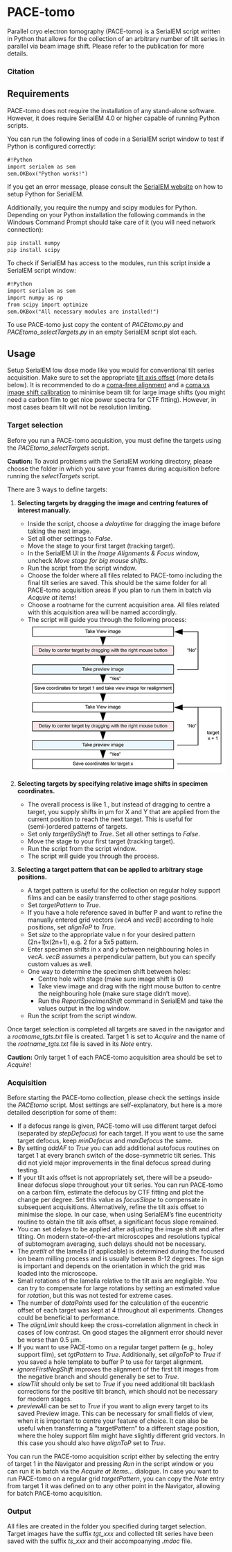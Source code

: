 # PACE-tomo
Parallel cryo electron tomography (PACE-tomo) is a SerialEM script written in Python that allows for the collection of an arbitrary number of tilt series in parallel via beam image shift.
Please refer to the publication for more details.

### Citation


## Requirements
PACE-tomo does not require the installation of any stand-alone software. However, it does require SerialEM 4.0 or higher capable of running Python scripts.

You can run the following lines of code in a SerialEM script window to test if Python is configured correctly:

	#!Python
	import serialem as sem
	sem.OKBox("Python works!")

If you get an error message, please consult the [SerialEM website](https://bio3d.colorado.edu/SerialEM/hlp/html/about_scripts.htm#Python) on how to setup Python for SerialEM.

Additionally, you require the numpy and scipy modules for Python. Depending on your Python installation the following commands in the Windows Command Prompt should take care of it (you will need network connection):

	pip install numpy
	pip install scipy

To check if SerialEM has access to the modules, run this script inside a SerialEM script window:

	#!Python
	import serialem as sem
	import numpy as np
	from scipy import optimize
	sem.OKBox("All necessary modules are installed!")

To use PACE-tomo just copy the content of *PACEtomo.py* and *PACEtomo_selectTargets.py* in an empty SerialEM script slot each.

## Usage
Setup SerialEM low dose mode like you would for conventional tilt series acquisition. Make sure to set the appropriate [tilt axis offset](https://bio3d.colorado.edu/SerialEM/hlp/html/menu_tasks.htm#hid_tasks_settiltaxisoffset) (more details below). It is recommended to do a [coma-free alignment](https://bio3d.colorado.edu/SerialEM/hlp/html/menu_focus.htm#hid_focus_coma_by_ctf) and a [coma vs image shift calibration](https://bio3d.colorado.edu/SerialEM/hlp/html/menu_calibration.htm#hid_focustuning_comavs) to minimise beam tilt for large image shifts (you might need a carbon film to get nice power spectra for CTF fitting). However, in most cases beam tilt will not be resolution limiting.

### Target selection

Before you run a PACE-tomo acquisition, you must define the targets using the *PACEtomo_selectTargets* script. 

**Caution:** To avoid problems with the SerialEM working directory, please choose the folder in which you save your frames during acquisition before running the *selectTargets* script.

There are 3 ways to define targets:

1. **Selecting targets by dragging the image and centring features of interest manually.**
	- Inside the script, choose a *delaytime* for dragging the image before taking the next image.
	- Set all other settings to *False*.
	- Move the stage to your first target (tracking target).
	- In the SerialEM UI in the *Image Alignments & Focus* window, uncheck *Move stage for big mouse shifts*.
	- Run the script from the script window.
	- Choose the folder where all files related to PACE-tomo including the final tilt series are saved. This should be the same folder for all PACE-tomo acquisition areas if you plan to run them in batch via *Acquire at items*!
	- Choose a rootname for the current acquisition area. All files related with this acquisition area will be named accordingly.
	- The script will guide you through the following process: <img src="selectTargets_small.png" alt="Target selection process" />
 
2. **Selecting targets by specifying relative image shifts in specimen coordinates.**
	- The overall process is like 1., but instead of dragging to centre a target, you supply shifts in µm for X and Y that are applied from the current position to reach the next target. This is useful for (semi-)ordered patterns of targets.
	- Set only *targetByShift* to *True*. Set all other settings to *False*.
	- Move the stage to your first target (tracking target).
	- Run the script from the script window.
	- The script will guide you through the process.

3. **Selecting a target pattern that can be applied to arbitrary stage positions.**
	- A target pattern is useful for the collection on regular holey support films and can be easily transferred to other stage positions.
	- Set *targetPattern* to *True*.
	- If you have a hole reference saved in buffer P and want to refine the manually entered grid vectors (*vecA* and *vecB*) according to hole positions, set *alignToP* to *True*.
	- Set *size* to the appropriate value n for your desired pattern (2n+1)x(2n+1), e.g. 2 for a 5x5 pattern.
	- Enter specimen shifts in x and y between neighbouring holes in *vecA*. *vecB* assumes a perpendicular pattern, but you can specify custom values as well.
	- One way to determine the specimen shift between holes:
		- Centre hole with stage (make sure image shift is 0)
		- Take view image and drag with the right mouse button to centre the neighbouring hole (make sure stage didn’t move).
		- Run the *ReportSpecimenShift* command in SerialEM and take the values output in the log window.
	- Run the script from the script window.

Once target selection is completed all targets are saved in the navigator and a *rootname_tgts.txt* file is created. Target 1 is set to *Acquire* and the name of the *rootname_tgts.txt* file is saved in its *Note* entry. 

**Caution:** Only target 1 of each PACE-tomo acquisition area should be set to *Acquire*!

### Acquisition

Before starting the PACE-tomo collection, please check the settings inside the *PACEtomo* script. Most settings are self-explanatory, but here is a more detailed description for some of them:

- If a defocus range is given, PACE-tomo will use different target defoci (separated by *stepDefocus*) for each target. If you want to use the same target defocus, keep *minDefocus* and *maxDefocus* the same.
- By setting *addAF* to *True* you can add additional autofocus routines on target 1 at every branch switch of the dose-symmetric tilt series. This did not yield major improvements in the final defocus spread during testing.
- If your tilt axis offset is not appropriately set, there will be a pseudo-linear defocus slope throughout your tilt series. You can run PACE-tomo on a carbon film, estimate the defocus by CTF fitting and plot the change per degree. Set this value as *focusSlope* to compensate in subsequent acquisitions. Alternatively, refine the tilt axis offset to minimise the slope. In our case, when using SerialEM’s fine eucentricity routine to obtain the tilt axis offset, a significant focus slope remained.
- You can set delays to be applied after adjusting the image shift and after tilting. On modern state-of-the-art microscopes and resolutions typical of subtomogram averaging, such delays should not be necessary.
- The *pretilt* of the lamella (if applicable) is determined during the focused ion beam milling process and is usually between 8-12 degrees. The sign is important and depends on the orientation in which the grid was loaded into the microscope. 
- Small rotations of the lamella relative to the tilt axis are negligible. You can try to compensate for large rotations by setting an estimated value for *rotation*, but this was not tested for extreme cases.
- The number of *dataPoints* used for the calculation of the eucentric offset of each target was kept at 4 throughout all experiments. Changes could be beneficial to performance.
- The *alignLimit* should keep the cross-correlation alignment in check in cases of low contrast. On good stages the alignment error should never be worse than 0.5 µm.
- If you want to use PACE-tomo on a regular target pattern (e.g., holey support film), set *tgtPattern* to *True*. Additionally, set *alignToP* to *True* if you saved a hole template to buffer P to use for target alignment.
- *ignoreFirstNegShift* improves the alignment of the first tilt images from the negative branch and should generally be set to *True*.
- *slowTilt* should only be set to *True* if you need additional tilt backlash corrections for the positive tilt branch, which should not be necessary for modern stages.
- *previewAli* can be set to *True* if you want to align every target to its saved Preview image. This can be necessary for small fields of view, when it is important to centre your feature of choice. It can also be useful when transferring a “targetPattern” to a different stage position, where the holey support film might have slightly different grid vectors. In this case you should also have *alignToP* set to *True*.

You can run the PACE-tomo acquisition script either by selecting the entry of target 1 in the Navigator and pressing *Run* in the script window or you can run it in batch via the *Acquire at Items...* dialogue. In case you want to run PACE-tomo on a regular grid *targetPattern*, you can copy the *Note* entry from target 1 it was defined on to any other point in the Navigator, allowing for batch PACE-tomo acquisition.

### Output
All files are created in the folder you specified during target selection. Target images have the suffix *tgt_xxx* and collected tilt series have been saved with the suffix *ts_xxx* and their accompoanying *.mdoc* file.
